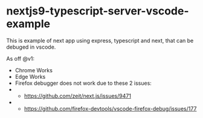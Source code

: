 # nextjs9-typescript-server-vscode-example

This is example of next app using express, typescript and next, that can be debuged in vscode.

As off @v1:

- Chrome Works
- Edge Works
- Firefox debugger does not work due to these 2 issues:
- - https://github.com/zeit/next.js/issues/9471
- - https://github.com/firefox-devtools/vscode-firefox-debug/issues/177
